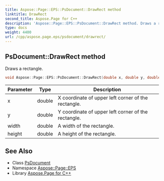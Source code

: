 ```yaml
---
title: Aspose::Page::EPS::PsDocument::DrawRect method
linktitle: DrawRect
second_title: Aspose.Page for C++
description: 'Aspose::Page::EPS::PsDocument::DrawRect method. Draws a rectangle in C++.'
type: docs
weight: 4400
url: /cpp/aspose.page.eps/psdocument/drawrect/
---
```

## PsDocument::DrawRect method


Draws a rectangle.

```cpp
void Aspose::Page::EPS::PsDocument::DrawRect(double x, double y, double width, double height)
```


| Parameter | Type | Description |
| --- | --- | --- |
| x | double | X coordinate of upper left corner of the rectangle. |
| y | double | Y coordinate of upper left corner of the rectangle. |
| width | double | A width of the rectangle. |
| height | double | A height of the rectangle. |

## See Also

* Class [PsDocument](../)
* Namespace [Aspose::Page::EPS](../../)
* Library [Aspose.Page for C++](../../../)
